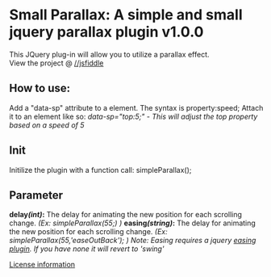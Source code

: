 Small Parallax: A simple and small jquery parallax plugin v1.0.0
====

This JQuery plug-in will allow you to utilize a parallax effect.<br />
View the project @ <a target="_blank" title="View project" href="http://jsfiddle.net/ilovetoast/ARcgb/show/">//jsfiddle</a>

<h2>How to use:</h2>
<p>Add a "data-sp" attribute to a element. The syntax is property:speed; Attach it to an element like so: <em>data-sp="top:5;" - This will adjust the top property based on a speed of 5</em></p>

<h2>Init</h2>
<p>Initilize the plugin with a function call: simpleParallax();</p>

<h2>Parameter</h2>
<strong>delay<em>(int)</em>:</strong> The delay for animating the new position for each scrolling change. <em>(Ex: simpleParallax(55;) )</em>
<strong>easing<em>(string)</em>:</strong> The delay for animating the new position for each scrolling change.  <em>(Ex: simpleParallax(55,'easeOutBack'); )</em>
<em>Note: Easing requires a jquery <a target="_bank" href="http://gsgd.co.uk/sandbox/jquery/easing/">easing plugin</a>. If you have none it will revert to 'swing'</em>

<a target="_blank" href="http://steeleimage.com/1icense/" >License information</a>

